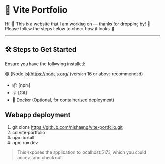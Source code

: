 # 🌟 Vite Portfolio

Hi! 👋 This is a website that I am working on — thanks for dropping by! 🙏  
Please follow the steps below to check how it looks. 🚀

---

## 🛠️ Steps to Get Started

Ensure you have the following installed:

 🟢 [Node.js](https://nodejs.org/ (version 16 or above recommended)
- 📦 [npm]
- 🖇️ [Git]
- 🐳 [Docker](https://www.docker.com/) (Optional, for containerized deployment)

## Webapp deployment ##
 
  1. git clone https://github.com/nishanng/vite-portfolio.git
  2. cd vite-portfolio
  3. npm install 
  4. npm run dev

> This exposes the application to localhost:5173, which you could access and check out.


     
